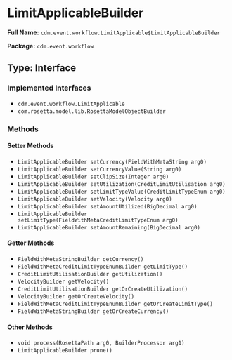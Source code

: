 # LimitApplicableBuilder

**Full Name:** `cdm.event.workflow.LimitApplicable$LimitApplicableBuilder`

**Package:** `cdm.event.workflow`

## Type: Interface

### Implemented Interfaces

- `cdm.event.workflow.LimitApplicable`
- `com.rosetta.model.lib.RosettaModelObjectBuilder`

### Methods

#### Setter Methods

- `LimitApplicableBuilder setCurrency(FieldWithMetaString arg0)`
- `LimitApplicableBuilder setCurrencyValue(String arg0)`
- `LimitApplicableBuilder setClipSize(Integer arg0)`
- `LimitApplicableBuilder setUtilization(CreditLimitUtilisation arg0)`
- `LimitApplicableBuilder setLimitTypeValue(CreditLimitTypeEnum arg0)`
- `LimitApplicableBuilder setVelocity(Velocity arg0)`
- `LimitApplicableBuilder setAmountUtilized(BigDecimal arg0)`
- `LimitApplicableBuilder setLimitType(FieldWithMetaCreditLimitTypeEnum arg0)`
- `LimitApplicableBuilder setAmountRemaining(BigDecimal arg0)`

#### Getter Methods

- `FieldWithMetaStringBuilder getCurrency()`
- `FieldWithMetaCreditLimitTypeEnumBuilder getLimitType()`
- `CreditLimitUtilisationBuilder getUtilization()`
- `VelocityBuilder getVelocity()`
- `CreditLimitUtilisationBuilder getOrCreateUtilization()`
- `VelocityBuilder getOrCreateVelocity()`
- `FieldWithMetaCreditLimitTypeEnumBuilder getOrCreateLimitType()`
- `FieldWithMetaStringBuilder getOrCreateCurrency()`

#### Other Methods

- `void process(RosettaPath arg0, BuilderProcessor arg1)`
- `LimitApplicableBuilder prune()`

